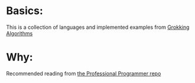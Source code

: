 # Basics:

This is a collection of languages and implemented examples from [Grokking Algorithms][grok]

# Why:

Recommended reading from [the Professional Programmer repo][pp]

[grok]: https://www.manning.com/books/grokking-algorithms
[pp]: https://github.com/charlax/professional-programming#algorithm-and-data-structures
